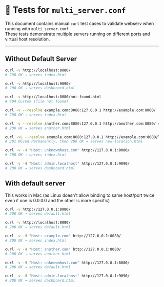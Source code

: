 # 🧪 Tests for `multi_server.conf`

This document contains manual `curl` test cases to validate webserv when running with `multi_server.conf`.  
These tests demonstrate multiple servers running on different ports and virtual host resolution.

---

## Without Default Server

```bash
curl -v http://localhost:8080/
# 200 OK → serves index.html

curl -v http://localhost:9090/
# 200 OK → serves dashboard.html

curl -v http://localhost:8080/not-found.html
# 404 Custom (file not found)

curl -v --resolve example.com:8080:127.0.0.1 http://example.com:8080/ 
# 200 OK → serves index.html

curl -v --resolve another.com:8080:127.0.0.1 http://another.com:8080/ #another html
# 200 OK → serves another.html

curl -vL --resolve example.com:8080:127.0.0.1 http://example.com:8080/legacy 
# 301 Moved Permanently, then 200 OK → serves new-location.html

curl -v -H "Host: unknownhost.com" http://127.0.0.1:8080/ 
# 200 OK → serves index.html

curl -v -H "Host: admin.localhost" http://127.0.0.1:9090/ 
# 200 OK → serves dashboard.html

```

## With default server 
This works in Mac (as Linux doesn't allow binding to same host/port twice even if one is 0.0.0.0 and the other is more specific)

```bash
curl -v http://127.0.0.1:8080/
# 200 OK → serves default.html

curl -v http://localhost:8080/
# 200 OK → serves default.html

curl -v -H "Host: example.com" http://127.0.0.1:8080/ 
# 200 OK → serves index.html

curl -v -H "Host: another.com" http://127.0.0.1:8080/ 
# 200 OK → serves another.html

curl -v -H "Host: unknownhost.com" http://127.0.0.1:8080/ 
# 200 OK → serves default.html

curl -v -H "Host: admin.localhost" http://127.0.0.1:9090/ 
# 200 OK → serves dashboard.html
```